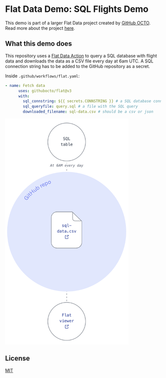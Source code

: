 # Flat Data Demo: SQL Flights Demo

This demo is part of a larger Flat Data project created by [GitHub OCTO](https://octo.github.com/). Read more about the project [here](https://octo.github.com/projects/flat-data).

## What this demo does

This repository uses a [Flat Data Action](https://octo.github.com/blog/flat-data) to query a SQL database with flight data and downloads the data as a CSV file every day at 6am UTC. A SQL connection string has to be added to the GitHub repository as a secret.

Inside `.github/workflows/flat.yaml`:
```yaml
- name: Fetch data
      uses: githubocto/flat@v3
      with:
        sql_connstring: ${{ secrets.CONNSTRING }} # a SQL database connection string fetched as a GitHub secret
        sql_queryfile: query.sql # a file with the SQL query
        downloaded_filename: sql-data.csv # should be a csv or json
```

<img src="https://raw.githubusercontent.com/githubocto/flat-demo-SQL-flights/readme-assets/assets/diagram.png" alt="diagram" width="400"/>


## License

[MIT](LICENSE)
